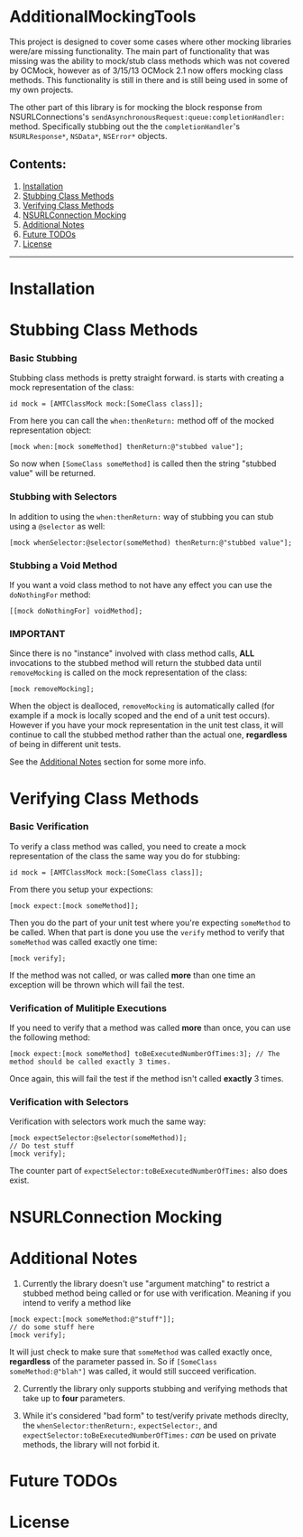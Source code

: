 AdditionalMockingTools
======================

This project is designed to cover some cases where other mocking libraries were/are missing functionality. The main part of functionality that was missing was the ability to mock/stub class methods which was not covered by OCMock, however as of 3/15/13 OCMock 2.1 now offers mocking class methods. This functionality is still in there and is still being used in some of my own projects.

The other part of this library is for mocking the block response from NSURLConnections's `sendAsynchronousRequest:queue:completionHandler:` method. Specifically stubbing out the the `completionHandler`'s `NSURLResponse*`, `NSData*`, `NSError*` objects.

## Contents:

1. [Installation](#installation)
1. [Stubbing Class Methods](#stubbing)
1. [Verifying Class Methods](#verifying)
1. [NSURLConnection Mocking](#nsurlconnection)
1. [Additional Notes](#additionalNotes)
1. [Future TODOs](#futureTODOs)
1. [License](#license)

***

<a name="installation"></a>
# Installation

<a name="stubbing"></a>
# Stubbing Class Methods

### Basic Stubbing
Stubbing class methods is pretty straight forward. is starts with creating a mock representation of the class:

```objc
id mock = [AMTClassMock mock:[SomeClass class]];
```

From here you can call the `when:thenReturn:` method off of the mocked representation object:

```objc
[mock when:[mock someMethod] thenReturn:@"stubbed value"];
```

So now when `[SomeClass someMethod]` is called then the string "stubbed value" will be returned.

### Stubbing with Selectors
In addition to using the `when:thenReturn:` way of stubbing you can stub using a `@selector` as well:

```objc
[mock whenSelector:@selector(someMethod) thenReturn:@"stubbed value"];
```

### Stubbing a Void Method
If you want a void class method to not have any effect you can use the `doNothingFor` method:

```objc
[[mock doNothingFor] voidMethod];
```

### IMPORTANT
Since there is no "instance" involved with class method calls, **ALL** invocations to the stubbed method will return the stubbed data until `removeMocking` 
is called on the mock representation of the class:

```objc
[mock removeMocking];
```

When the object is dealloced, `removeMocking` is automatically called (for example if a mock is locally scoped and the end of a unit test occurs). 
However if you have your mock representation in the unit test class, it will continue to call the stubbed method rather than the actual one, **regardless** of being in different unit tests.

See the [Additional Notes](#additionalNotes) section for some more info.

<a name="verifying"></a>
# Verifying Class Methods

### Basic Verification

To verify a class method was called, you need to create a mock representation of the class the same way you do for stubbing:

```objc
id mock = [AMTClassMock mock:[SomeClass class]];
```

From there you setup your expections:

```objc
[mock expect:[mock someMethod]];
```

Then you do the part of your unit test where you're expecting `someMethod` to be called. When that part is done you use the `verify` method to verify that `someMethod` was called exactly one time:

```objc
[mock verify];
```

If the method was not called, or was called **more** than one time an exception will be thrown which will fail the test.

### Verification of Mulitiple Executions

If you need to verify that a method was called **more** than once, you can use the following method:

```objc
[mock expect:[mock someMethod] toBeExecutedNumberOfTimes:3]; // The method should be called exactly 3 times.
```

Once again, this will fail the test if the method isn't called **exactly** 3 times.

### Verification with Selectors

Verification with selectors work much the same way:

```objc
[mock expectSelector:@selector(someMethod)];
// Do test stuff
[mock verify];
```

The counter part of `expectSelector:toBeExecutedNumberOfTimes:` also does exist.

<a name="nsurlconnection"></a>
# NSURLConnection Mocking

<a name="additionalNotes"></a>
# Additional Notes

1. Currently the library doesn't use "argument matching" to restrict a stubbed method being called or for use with verification. Meaning if you intend to verify a method like

```objc
[mock expect:[mock someMethod:@"stuff"]];
// do some stuff here
[mock verify];
```

It will just check to make sure that `someMethod` was called exactly once, **regardless** of the parameter passed in. So if `[SomeClass someMethod:@"blah"]` was called, 
it would still succeed verification.

2. Currently the library only supports stubbing and verifying methods that take up to **four** parameters.

3. While it's considered "bad form" to test/verify private methods direclty, the `whenSelector:thenReturn:`, `expectSelector:`, and `expectSelector:toBeExecutedNumberOfTimes:` *can* be used on private methods, the library will not forbid it.

<a name="futureTODOs"></a>
# Future TODOs

<a name="license"></a>
# License